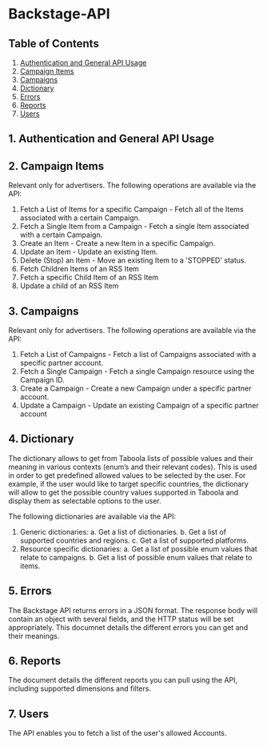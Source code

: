 # Backstage-API

## Table of Contents
1. [Authentication and General API Usage](#1-authentication-and-general-api-usage)
2. [Campaign Items](#2-campaign-items)
3. [Campaigns](#3-campaigns)
4. [Dictionary](#4-dictionary)
5. [Errors](#5-errors)
6. [Reports](#6-reports)
7. [Users](#7-users)


## 1. Authentication and General API Usage

## 2. Campaign Items

Relevant only for advertisers.
The following operations are available via the API:
1. Fetch a List of Items for a specific Campaign - Fetch all of the Items associated with a certain Campaign.
2. Fetch a Single Item from a Campaign - Fetch a single Item associated with a certain Campaign.
3. Create an Item - Create a new Item in a specific Campaign.
4. Update an Item - Update an existing Item.
5. Delete (Stop) an Item - Move an existing Item to a 'STOPPED' status.
6. Fetch Children Items of an RSS Item
7. Fetch a specific Child Item of an RSS Item
8. Update a child of an RSS Item

## 3. Campaigns

Relevant only for advertisers.
The following operations are available via the API:
1. Fetch a List of Campaigns - Fetch a list of Campaigns associated with a specific partner account.
2. Fetch a Single Campaign - Fetch a single Campaign resource using the Campaign ID.
3. Create a Campaign - Create a new Campaign under a specific partner account.
4. Update a Campaign - Update an existing Campaign of a specific partner account

## 4. Dictionary

The dictionary allows to get from Taboola lists of possible values and their meaning in various contexts (enum’s and their relevant codes). This is used in order to get predefined allowed values to be selected by the user. 
For example, if the user would like to target specific countries, the dictionary will allow to get the possible country values supported in Taboola and display them as selectable options to the user.

The following dictionaries are available via the API:
1. Generic dictionaries:
  a. Get a list of dictionaries.
  b. Get a list of supported countries and regions.
  c. Get a list of supported platforms.
2. Resource specific dictionaries:
  a. Get a list of possible enum values that relate to campaigns.
  b. Get a list of possible enum values that relate to items.

## 5. Errors

The Backstage API returns errors in a JSON format. The response body will contain an object with several fields, and the HTTP status will be set appropriately.
This documnet details the different errors you can get and their meanings.

## 6. Reports
The document details the different reports you can pull using the API, including supported dimensions and filters.

## 7. Users

The API enables you to fetch a list of the user's allowed Accounts.
